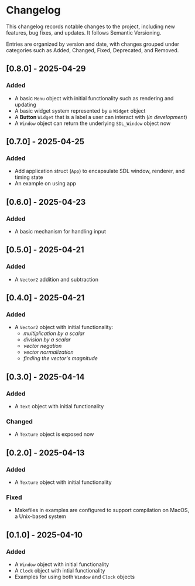 # Changelog

This changelog records notable changes to the project, including new features, bug fixes, and updates. It follows Semantic Versioning.

Entries are organized by version and date, with changes grouped under categories such as Added, Changed, Fixed, Deprecated, and Removed.

## [0.8.0] - 2025-04-29

### Added
- A basic `Menu` object with initial functionality such as rendering and updating
- A basic widget system represented by a `Widget` object
- A **Button** `Widget` that is a label a user can interact with (*in development*)
- A `Window` object can return the underlying `SDL_Window` object now

## [0.7.0] - 2025-04-25

### Added
- Add application struct (`App`) to encapsulate SDL window, renderer, and timing state
- An example on using app

## [0.6.0] - 2025-04-23

### Added
- A basic mechanism for handling input

## [0.5.0] - 2025-04-21

### Added
- A `Vector2` addition and subtraction

## [0.4.0] - 2025-04-21

### Added
- A `Vector2` object with initial functionality: 
  - *multiplication by a scalar*
  - *division by a scalar*
  - *vector negation*
  - *vector normalization*
  - *finding the vector's magnitude*

## [0.3.0] - 2025-04-14

### Added
- A `Text` object with initial functionality

### Changed
- A `Texture` object is exposed now

## [0.2.0] - 2025-04-13

### Added
- A `Texture` object with initial functionality

### Fixed
- Makefiles in examples are configured to support compilation on MacOS, a Unix-based system

## [0.1.0] - 2025-04-10

### Added
- A `Window` object with initial functionality
- A `Clock` object with intial functionality
- Examples for using both `Window` and `Clock` objects
